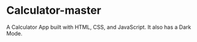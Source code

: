 # Calculator-master
A Calculator App built with HTML, CSS, and JavaScript. It also has a Dark Mode.
